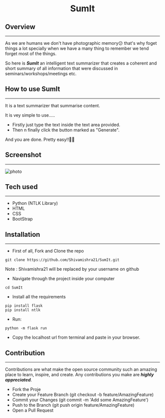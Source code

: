 <h1 align = "center"> SumIt</h1>

## Overview
---


As we are humans we don't have photographic memory😕 that's why foget things a lot specially when we have a many thing to remember we tend forget most of the things. 

So  here is ***SumIt***  an intelligent text summarizer that creates a coherent and short summary of all information that were discussed in seminars/workshops/meetings etc.

## How to use  SumIt
---
It is a text summarizer that summarise content.

It is vey simple to use.....

* Firstly just type the text inside the text area provided.
* Then n finally click the button marked as "Generate".

And you are done. Pretty easy!!🤩🤩

## Screenshot
---

 ![photo](https://user-images.githubusercontent.com/43414928/77902341-a6611180-729e-11ea-8344-7756c3eb835c.png)

## Tech used
---
* Python (NTLK Library)
* HTML
* CSS
* BootStrap

## Installation
---
* First of all, Fork and Clone the repo
``` 
git clone https://github.com/Shivamishra21/SumIt.git
```
Note : 
Shivamishra21 will be replaced by your username on github

* Navigate through the project inside your computer
```
cd SumIt
```
* Install all the requirements
```
pip install flask
pip install ntlk
```
* Run:
```
python -m flask run
```

* Copy the localhost url from terminal and paste in your browser.
## Contribution
---

Contributions are what make the open source community such an amazing place to learn, inspire, and create. Any contributions you make are ***highly appreciated***.

 *   Fork the Proje
 *   Create your Feature Branch  (git checkout -b feature/AmazingFeature)
 *   Commit your Changes     (git      commit -m 'Add some AmazingFeature')  
 *   Push to the Branch (git push origin feature/AmazingFeature)
 *   Open a Pull Request







